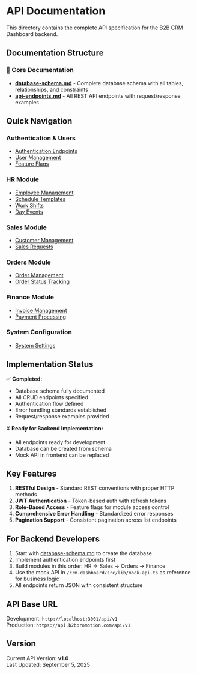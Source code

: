 # API Documentation

This directory contains the complete API specification for the B2B CRM Dashboard backend.

## Documentation Structure

### 📁 Core Documentation
- **[database-schema.md](./database-schema.md)** - Complete database schema with all tables, relationships, and constraints
- **[api-endpoints.md](./api-endpoints.md)** - All REST API endpoints with request/response examples

## Quick Navigation

### Authentication & Users
- [Authentication Endpoints](./api-endpoints.md#authentication)
- [User Management](./api-endpoints.md#user-management)
- [Feature Flags](./api-endpoints.md#feature-flags)

### HR Module
- [Employee Management](./api-endpoints.md#hr-module---employees)
- [Schedule Templates](./api-endpoints.md#hr-module---schedule-templates)
- [Work Shifts](./api-endpoints.md#hr-module---shifts)
- [Day Events](./api-endpoints.md#hr-module---events)

### Sales Module
- [Customer Management](./api-endpoints.md#sales-module---customers)
- [Sales Requests](./api-endpoints.md#sales-module---requests)

### Orders Module
- [Order Management](./api-endpoints.md#orders-module)
- [Order Status Tracking](./api-endpoints.md#orders-module)

### Finance Module
- [Invoice Management](./api-endpoints.md#finance-module---invoices)
- [Payment Processing](./api-endpoints.md#finance-module---payments)

### System Configuration
- [System Settings](./api-endpoints.md#system-configuration)

## Implementation Status

✅ **Completed:**
- Database schema fully documented
- All CRUD endpoints specified
- Authentication flow defined
- Error handling standards established
- Request/response examples provided

⏳ **Ready for Backend Implementation:**
- All endpoints ready for development
- Database can be created from schema
- Mock API in frontend can be replaced

## Key Features

1. **RESTful Design** - Standard REST conventions with proper HTTP methods
2. **JWT Authentication** - Token-based auth with refresh tokens
3. **Role-Based Access** - Feature flags for module access control
4. **Comprehensive Error Handling** - Standardized error responses
5. **Pagination Support** - Consistent pagination across list endpoints

## For Backend Developers

1. Start with [database-schema.md](./database-schema.md) to create the database
2. Implement authentication endpoints first
3. Build modules in this order: HR → Sales → Orders → Finance
4. Use the mock API in `/crm-dashboard/src/lib/mock-api.ts` as reference for business logic
5. All endpoints return JSON with consistent structure

## API Base URL

Development: `http://localhost:3001/api/v1`  
Production: `https://api.b2bpromotion.com/api/v1`

## Version

Current API Version: **v1.0**  
Last Updated: September 5, 2025